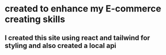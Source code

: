 # created to enhance my E-commerce creating skills

## I created this site using react and tailwind for styling and also created a local api